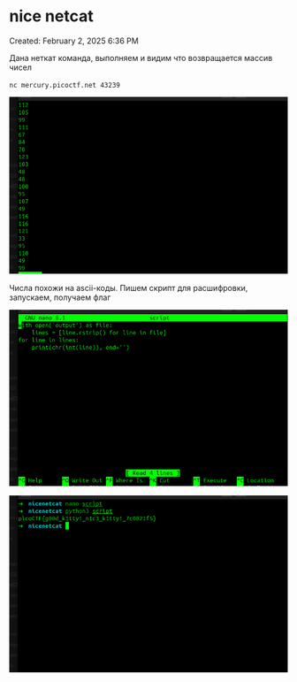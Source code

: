 # nice netcat

Created: February 2, 2025 6:36 PM

Дана неткат команда, выполняем и видим что возвращается массив чисел

`nc mercury.picoctf.net 43239`

![image.png](nice%20netcat%2018e021737a89805a828ec8f371872ea5/image.png)

Числа похожи на ascii-коды. Пишем скрипт для расшифровки, запускаем, получаем флаг

![image.png](nice%20netcat%2018e021737a89805a828ec8f371872ea5/image%201.png)

![image.png](nice%20netcat%2018e021737a89805a828ec8f371872ea5/image%202.png)